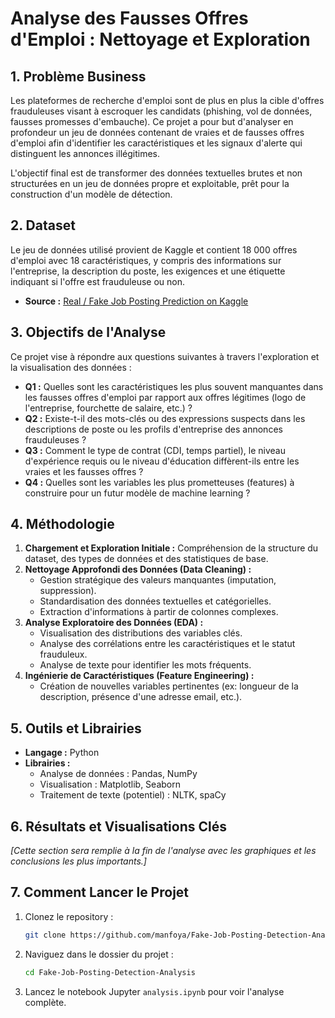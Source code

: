 # Analyse des Fausses Offres d'Emploi : Nettoyage et Exploration

## 1. Problème Business

Les plateformes de recherche d'emploi sont de plus en plus la cible d'offres frauduleuses visant à escroquer les candidats (phishing, vol de données, fausses promesses d'embauche). Ce projet a pour but d'analyser en profondeur un jeu de données contenant de vraies et de fausses offres d'emploi afin d'identifier les caractéristiques et les signaux d'alerte qui distinguent les annonces illégitimes.

L'objectif final est de transformer des données textuelles brutes et non structurées en un jeu de données propre et exploitable, prêt pour la construction d'un modèle de détection.

## 2. Dataset

Le jeu de données utilisé provient de Kaggle et contient 18 000 offres d'emploi avec 18 caractéristiques, y compris des informations sur l'entreprise, la description du poste, les exigences et une étiquette indiquant si l'offre est frauduleuse ou non.

- **Source :** [Real / Fake Job Posting Prediction on Kaggle](https://www.kaggle.com/datasets/shivamb/real-or-fake-fake-jobposting-prediction)

## 3. Objectifs de l'Analyse

Ce projet vise à répondre aux questions suivantes à travers l'exploration et la visualisation des données :

*   **Q1 :** Quelles sont les caractéristiques les plus souvent manquantes dans les fausses offres d'emploi par rapport aux offres légitimes (logo de l'entreprise, fourchette de salaire, etc.) ?
*   **Q2 :** Existe-t-il des mots-clés ou des expressions suspects dans les descriptions de poste ou les profils d'entreprise des annonces frauduleuses ?
*   **Q3 :** Comment le type de contrat (CDI, temps partiel), le niveau d'expérience requis ou le niveau d'éducation diffèrent-ils entre les vraies et les fausses offres ?
*   **Q4 :** Quelles sont les variables les plus prometteuses (features) à construire pour un futur modèle de machine learning ?

## 4. Méthodologie

1.  **Chargement et Exploration Initiale :** Compréhension de la structure du dataset, des types de données et des statistiques de base.
2.  **Nettoyage Approfondi des Données (Data Cleaning) :**
    -   Gestion stratégique des valeurs manquantes (imputation, suppression).
    -   Standardisation des données textuelles et catégorielles.
    -   Extraction d'informations à partir de colonnes complexes.
3.  **Analyse Exploratoire des Données (EDA) :**
    -   Visualisation des distributions des variables clés.
    -   Analyse des corrélations entre les caractéristiques et le statut frauduleux.
    -   Analyse de texte pour identifier les mots fréquents.
4.  **Ingénierie de Caractéristiques (Feature Engineering) :**
    -   Création de nouvelles variables pertinentes (ex: longueur de la description, présence d'une adresse email, etc.).

## 5. Outils et Librairies

*   **Langage :** Python
*   **Librairies :**
    *   Analyse de données : Pandas, NumPy
    *   Visualisation : Matplotlib, Seaborn
    *   Traitement de texte (potentiel) : NLTK, spaCy

## 6. Résultats et Visualisations Clés

*[Cette section sera remplie à la fin de l'analyse avec les graphiques et les conclusions les plus importants.]*

## 7. Comment Lancer le Projet

1.  Clonez le repository :
    ```bash
    git clone https://github.com/manfoya/Fake-Job-Posting-Detection-Analysis.git
    ```
2.  Naviguez dans le dossier du projet :
    ```bash
    cd Fake-Job-Posting-Detection-Analysis
    ```
3.  Lancez le notebook Jupyter `analysis.ipynb` pour voir l'analyse complète.